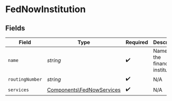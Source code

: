 # FedNowInstitution


## Fields

| Field                                                                  | Type                                                                   | Required                                                               | Description                                                            | Example                                                                |
| ---------------------------------------------------------------------- | ---------------------------------------------------------------------- | ---------------------------------------------------------------------- | ---------------------------------------------------------------------- | ---------------------------------------------------------------------- |
| `name`                                                                 | *string*                                                               | :heavy_check_mark:                                                     | Name of the financial institution.                                     | First Citizens                                                         |
| `routingNumber`                                                        | *string*                                                               | :heavy_check_mark:                                                     | N/A                                                                    | 123456789                                                              |
| `services`                                                             | [Components\FedNowServices](../../Models/Components/FedNowServices.md) | :heavy_check_mark:                                                     | N/A                                                                    |                                                                        |